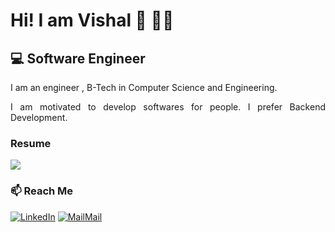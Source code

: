 
# Hi! I am Vishal 👋  👨‍💻  

<h2>💻 Software Engineer
</h2>
<p align='justify'> 
   I am an engineer , B-Tech in Computer Science and Engineering.
</p>
<p align='justify'> 
  I am motivated to develop softwares for people. I prefer Backend Development.
</p>
 


### Resume
<a href="https://drive.google.com/file/d/1tMQTM5R3iG5mINEJLlGjmzzoDqRFbmWt/view?usp=sharing"><img src="https://img.shields.io/badge/🔽 Download Resume-005566"/></a>

### 📫 Reach Me

<a href="https://www.linkedin.com/in/vishaldhiman28/"><img src="https://img.shields.io/badge/LinkedIn-%230077B5.svg?&style=flat&logo=linkedin&logoColor=white" alt="LinkedIn"></a>
<a href="mailto:me@vishaldhiman.in"><img src="https://img.shields.io/badge/Mail-%230077B5.svg?&style=flat&logo=Gmail&logoColor=white" alt="Mail">Mail</a>



<!--
**vishaldhiman28/vishaldhiman28** is a ✨ _special_ ✨ repository because its `README.md` (this file) appears on your GitHub profile.

Here are some ideas to get you started:

- 🔭 I’m currently working on ...
- 🌱 I’m currently learning ...
- 👯 I’m looking to collaborate on ...
- 🤔 I’m looking for help with ...
- 💬 Ask me about ...
- 
- 😄 Pronouns: ...
- ⚡ Fun fact: ...
-->
